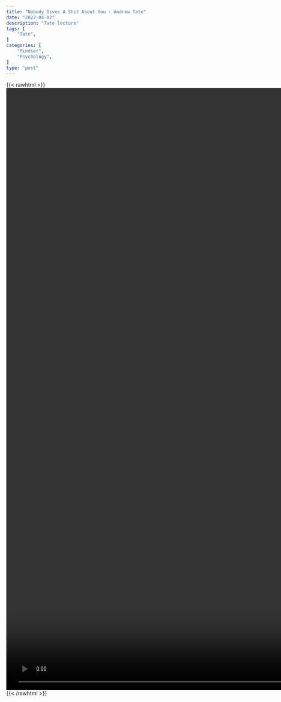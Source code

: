 ```yaml
---
title: "Nobody Gives A Shit About You - Andrew Tate"
date: "2022-04-02"
description: "Tate lecture"
tags: [
    "Tate",
]
categories: [
    "Mindset",
    "Psychology",
]
type: "post"
---
```

{{< rawhtml >}}
    <video style="height:40vh;width:auto" overflow="hidden" controls>
        <source src="https://lectures.dev00ps.com/tate/Andrew_Tate_on_Nobody_Give39s_a_SHIT_about_YOU.mp4" type="video/mp4"> 
    </video>
{{< /rawhtml >}}